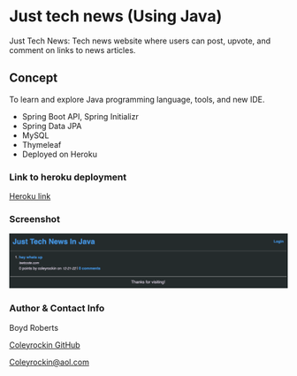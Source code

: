 # Just tech news (Using Java)

Just Tech News: Tech news website where users can post, upvote, and comment on links to news articles.

## Concept
To learn and explore Java programming language, tools, and new IDE.
* Spring Boot API, Spring Initializr
* Spring Data JPA
* MySQL
* Thymeleaf
* Deployed on Heroku

### Link to heroku deployment
[Heroku link](https://cc-java-api-21.herokuapp.com/)

### Screenshot

![img](src/main/resources/static/image/Justtechnewjava.png)

### Author & Contact Info
Boyd Roberts

[Coleyrockin GitHub](https://github.com/coleyrockin)

[Coleyrockin@aol.com](mailto:coleyrockin@aol.com)
